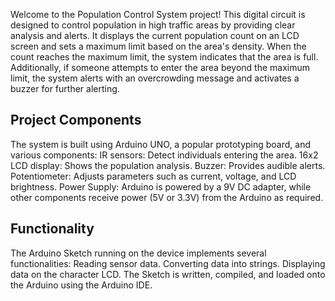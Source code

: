 Welcome to the Population Control System project! This digital circuit is designed to control population in high traffic areas by providing clear analysis and alerts.
It displays the current population count on an LCD screen and sets a maximum limit based on the area's density. When the count reaches the maximum limit, the system indicates that the area is full.
Additionally, if someone attempts to enter the area beyond the maximum limit, the system alerts with an overcrowding message and activates a buzzer for further alerting.

## Project Components
The system is built using Arduino UNO, a popular prototyping board, and various components:
IR sensors: Detect individuals entering the area.
16x2 LCD display: Shows the population analysis.
Buzzer: Provides audible alerts.
Potentiometer: Adjusts parameters such as current, voltage, and LCD brightness.
Power Supply: Arduino is powered by a 9V DC adapter, while other components receive power (5V or 3.3V) from the Arduino as required.

## Functionality
The Arduino Sketch running on the device implements several functionalities:
Reading sensor data.
Converting data into strings.
Displaying data on the character LCD.
The Sketch is written, compiled, and loaded onto the Arduino using the Arduino IDE.

